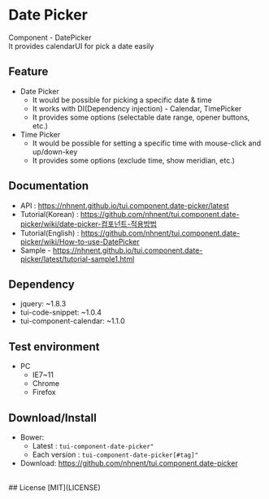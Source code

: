 Date Picker
===============
Component - DatePicker<br>It provides calendarUI for pick a date easily

## Feature
* Date Picker
    * It would be possible for picking a specific date & time
    * It works with DI(Dependency injection) - Calendar, TimePicker
    * It provides some options (selectable date range, opener buttons, etc.)
* Time Picker
    * It would be possible for setting a specific time with mouse-click and up/down-key
    * It provides some options (exclude time, show meridian, etc.)

## Documentation
* API : https://nhnent.github.io/tui.component.date-picker/latest
* Tutorial(Korean) : https://github.com/nhnent/tui.component.date-picker/wiki/date-picker-컴포넌트-적용방법
* Tutorial(English) : https://github.com/nhnent/tui.component.date-picker/wiki/How-to-use-DatePicker
* Sample - https://nhnent.github.io/tui.component.date-picker/latest/tutorial-sample1.html



## Dependency
* jquery: ~1.8.3
* tui-code-snippet: ~1.0.4
* tui-component-calendar: ~1.1.0

## Test environment
* PC
	* IE7~11
	* Chrome
	* Firefox


## Download/Install
* Bower:
   * Latest : `tui-component-date-picker"`
   * Each version : `tui-component-date-picker[#tag]"`
* Download: https://github.com/nhnent/tui.component.date-picker

<br>
## License
[MIT](LICENSE)
